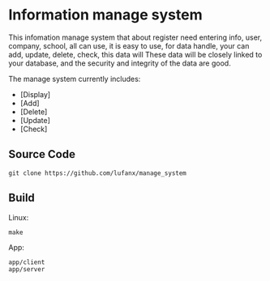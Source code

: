 # Information manage system

This infomation manage system that about register need entering info,
user, company, school, all can use, it is easy to use, for data handle,
your can add, update, delete, check, this data will These data will be
closely linked to your database, and the security and integrity of
the data are good.

The manage system currently includes:
* [Display]
* [Add]
* [Delete]
* [Update]
* [Check]

<a id="source"></a>
## Source Code

~~~{.sh}
git clone https://github.com/lufanx/manage_system
~~~

<a id="libraries"></a>
## Build

Linux:

~~~{.sh}
make
~~~
App:

~~~{.sh}
app/client
app/server
~~~
